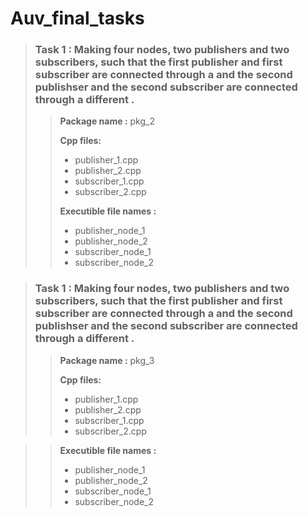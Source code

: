 # Auv_final_tasks


>### Task 1 : Making four nodes, two publishers and two subscribers, such that the first publisher and first subscriber are connected through a <topic1> and the second publishser and the second subscriber are connected through a different <topic2>.
>> **Package name :** pkg_2  
>>
>> **Cpp files:**  
>>   * publisher_1.cpp   
>>   * publisher_2.cpp  
>>   * subscriber_1.cpp   
>>   * subscriber_2.cpp  
>>
>>
>> **Executible file names :**   
>>   * publisher_node_1  
>>   * publisher_node_2  
>>   * subscriber_node_1  
>>   * subscriber_node_2  
  
  
>### Task 1 : Making four nodes, two publishers and two subscribers, such that the first publisher and first subscriber are connected through a <topic1> and the second publishser and the second subscriber are connected through a different <topic2>.
>> **Package name :** pkg_3  
>>
>> **Cpp files:**  
>>   * publisher_1.cpp   
>>   * publisher_2.cpp  
>>   * subscriber_1.cpp   
>>   * subscriber_2.cpp  

>>
>> **Executible file names :**   
>>   * publisher_node_1  
>>   * publisher_node_2  
>>   * subscriber_node_1  
>>   * subscriber_node_2  
   

